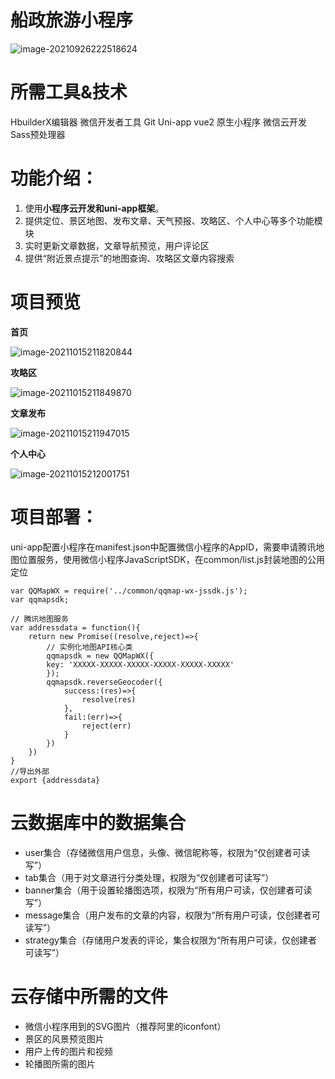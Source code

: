# 船政旅游小程序
![image-20210926222518624](https://typoraimagedemo.oss-cn-shenzhen.aliyuncs.com/Qianduan/image-20211022212330923.png)

# 所需工具&技术
HbuilderX编辑器 微信开发者工具  Git  Uni-app  vue2  原生小程序  微信云开发 Sass预处理器

# 功能介绍：
1. 使用**小程序云开发和uni-app框架**。
2. 提供定位、景区地图、发布文章、天气预报、攻略区、个人中心等多个功能模块
3. 实时更新文章数据，文章导航预览，用户评论区
4. 提供“附近景点提示”的地图查询、攻略区文章内容搜索
# 项目预览

**首页**

![image-20211015211820844](https://typoraimagedemo.oss-cn-shenzhen.aliyuncs.com/Qianduan/image-20211015211820844.png)

**攻略区**

![image-20211015211849870](https://typoraimagedemo.oss-cn-shenzhen.aliyuncs.com/Qianduan/image-20211015211849870.png)

**文章发布**

![image-20211015211947015](https://typoraimagedemo.oss-cn-shenzhen.aliyuncs.com/Qianduan/image-20211015211947015.png)

**个人中心**

![image-20211015212001751](https://typoraimagedemo.oss-cn-shenzhen.aliyuncs.com/Qianduan/image-20211015212001751.png)


# 项目部署：
uni-app配置小程序在manifest.json中配置微信小程序的AppID，需要申请腾讯地图位置服务，使用微信小程序JavaScriptSDK，在common/list.js封装地图的公用定位
```
var QQMapWX = require('../common/qqmap-wx-jssdk.js');
var qqmapsdk;

// 腾讯地图服务
var addressdata = function(){
	return new Promise((resolve,reject)=>{
		// 实例化地图API核心类
		qqmapsdk = new QQMapWX({
		key: 'XXXXX-XXXXX-XXXXX-XXXXX-XXXXX-XXXXX'
		});
		qqmapsdk.reverseGeocoder({
			success:(res)=>{
				resolve(res)
			},						
			fail:(err)=>{
				reject(err)
			}
		})
	})
}
//导出外部
export {addressdata}
```

# 云数据库中的数据集合
   - user集合（存储微信用户信息，头像、微信昵称等，权限为“仅创建者可读写”）
   - tab集合（用于对文章进行分类处理，权限为“仅创建者可读写”）
   - banner集合（用于设置轮播图选项，权限为“所有用户可读，仅创建者可读写”）
   - message集合（用户发布的文章的内容，权限为“所有用户可读，仅创建者可读写”）
   - strategy集合（存储用户发表的评论，集合权限为“所有用户可读，仅创建者可读写”）

# 云存储中所需的文件
   - 微信小程序用到的SVG图片（推荐阿里的iconfont）
   - 景区的风景预览图片
   - 用户上传的图片和视频
   - 轮播图所需的图片
